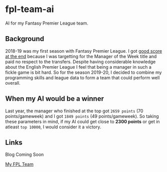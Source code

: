# fpl-team-ai
AI for my Fantasy Premier League team.

## Background
2018-19 was my first season with Fantasy Premier League. I got [good score at the end](https://fantasy.premierleague.com/entry/4914864/history) because I was targetting for the Manager of the Week title and paid no respect to the transfers. Despite having considerable knowledge about the English Premier League I feel that being a manager in such a fickle game is bit hard. So for the season 2019-20, I decided to combine my programming skills and league data to form a team that could perform well overall.

## When my AI would be a winner
Last year, the manager who finished at the top got `2659 points` (70 points/gameweek) and I got `1849 points` (49 points/gameweek). So taking these parameters in mind, if my AI could get close to **2300 points** or get in atleast `top 10000`, I would consider it a victory.

## Links
Blog Coming Soon

[My FPL Team](https://fantasy.premierleague.com/entry/4914864/history)
